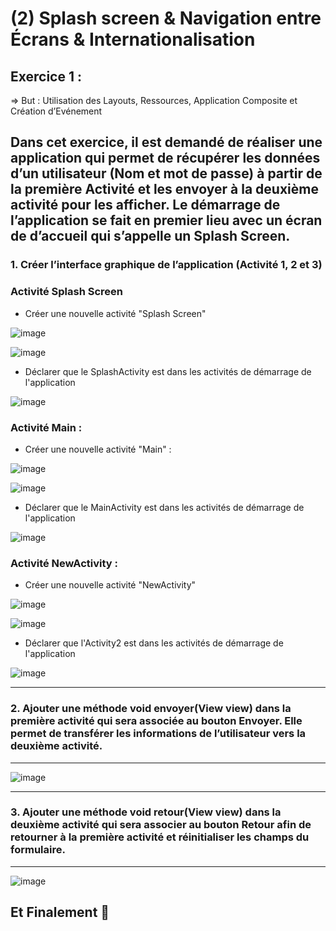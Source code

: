 # (2) Splash screen & Navigation entre Écrans & Internationalisation

## Exercice 1 :
=> But : Utilisation des Layouts, Ressources, Application Composite et Création d’Evénement

Dans cet exercice, il est demandé de réaliser une application qui permet de récupérer les données d’un utilisateur (Nom et mot de passe) à partir de la première Activité et les envoyer à la deuxième activité pour les afficher. Le démarrage de l’application se fait en premier lieu avec un écran de d’accueil qui s’appelle un Splash Screen.
---
### 1. Créer l’interface graphique de l’application (Activité 1, 2 et 3)

   ### Activité Splash Screen
   
   * Créer une nouvelle activité "Splash Screen"
   
   ![image](https://user-images.githubusercontent.com/92756846/222574817-c924db12-8ef3-46dd-a87e-20be015b673f.png)
   
   ![image](https://user-images.githubusercontent.com/92756846/222569210-7f8b6b22-1e0c-4a96-a99b-1cc620f35dd8.png)

   * Déclarer que le SplashActivity est dans les activités de démarrage de l'application
   
   ![image](https://user-images.githubusercontent.com/92756846/222759902-a9586a8b-7021-41db-8cb7-f0fe7c1bc891.png)

   ### Activité Main :
   
   * Créer une nouvelle activité "Main" :
  
   ![image](https://user-images.githubusercontent.com/92756846/222762318-13552c69-256c-42f7-a5e9-e56526c47df2.png)
   
   ![image](https://user-images.githubusercontent.com/92756846/222758309-f19cfbe4-3e8f-49b4-a95d-bcbd8f6f702b.png)
   
   * Déclarer que le MainActivity est dans les activités de démarrage de l'application
   
   ![image](https://user-images.githubusercontent.com/92756846/222759999-debac869-1bb4-4c88-97b3-046f0044fc3d.png)
   
   ### Activité NewActivity :
   
   * Créer une nouvelle activité "NewActivity"

   ![image](https://user-images.githubusercontent.com/92756846/222762527-786edd52-1ccf-4620-b366-d803286356a7.png)
   
   ![image](https://user-images.githubusercontent.com/92756846/222758806-25af392c-288b-423f-a940-27fa4e718472.png)
   
   * Déclarer que l'Activity2 est dans les activités de démarrage de l'application
   
   ![image](https://user-images.githubusercontent.com/92756846/222759675-a6429565-4a5d-43c0-920b-cc79e884168c.png)
   
--------------------------------------------------------------------------------------------------------------------------------------------------------------------
### 2. Ajouter une méthode void envoyer(View view) dans la première activité qui sera associée au bouton Envoyer. Elle permet de transférer les informations de l’utilisateur vers la deuxième activité.
--------------------------------------------------------------------------------------------------------------------------------------------------------------------

![image](https://user-images.githubusercontent.com/92756846/222762729-633b3b25-506e-4b79-844c-54989dae6bb1.png)

--------------------------------------------------------------------------------------------------------------------------------------------------------------------
### 3. Ajouter une méthode void retour(View view) dans la deuxième activité qui sera associer au bouton Retour afin de retourner à la première activité et réinitialiser les champs du formulaire.
--------------------------------------------------------------------------------------------------------------------------------------------------------------------

![image](https://user-images.githubusercontent.com/92756846/222762618-b335acad-8242-44c8-a2ee-3188d5c9c4fd.png)


## Et Finalement 🤗
